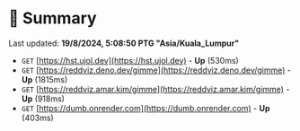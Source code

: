 # 📖 Summary
Last updated: **19/8/2024, 5:08:50 PTG "Asia/Kuala_Lumpur"**

- `GET` [https://hst.ujol.dev](https://hst.ujol.dev) - **Up** (530ms)
- `GET` [https://reddviz.deno.dev/gimme](https://reddviz.deno.dev/gimme) - **Up** (1815ms)
- `GET` [https://reddviz.amar.kim/gimme](https://reddviz.amar.kim/gimme) - **Up** (918ms)
- `GET` [https://dumb.onrender.com](https://dumb.onrender.com) - **Up** (403ms)
